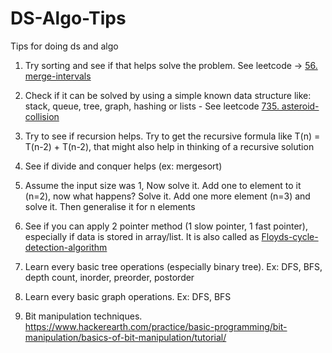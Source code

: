 # DS-Algo-Tips
Tips for doing ds and algo

1. Try sorting and see if that helps solve the problem. See leetcode -> [56. merge-intervals](https://leetcode.com/problems/merge-intervals/)

2. Check if it can be solved by using a simple known data structure like: stack, queue, tree, graph, hashing or lists - See leetcode [735. asteroid-collision](https://leetcode.com/problems/asteroid-collision/)

3. Try to see if recursion helps. Try to get the recursive formula like T(n) = T(n-2) + T(n-2), that might also help in thinking of a recursive solution

4. See if divide and conquer helps (ex: mergesort)

5. Assume the input size was 1, Now solve it. Add one to element to it (n=2), now what happens? Solve it. Add one more element (n=3) and solve it. Then generalise it for n elements

6. See if you can apply 2 pointer method (1 slow pointer, 1 fast pointer), especially if data is stored in array/list. It is also called as [Floyds-cycle-detection-algorithm](https://www.geeksforgeeks.org/detect-loop-in-a-linked-list/)


7. Learn every basic tree operations (especially binary tree). Ex: DFS, BFS, depth count, inorder, preorder, postorder

8. Learn every basic graph operations. Ex: DFS, BFS

9. Bit manipulation techniques. https://www.hackerearth.com/practice/basic-programming/bit-manipulation/basics-of-bit-manipulation/tutorial/
